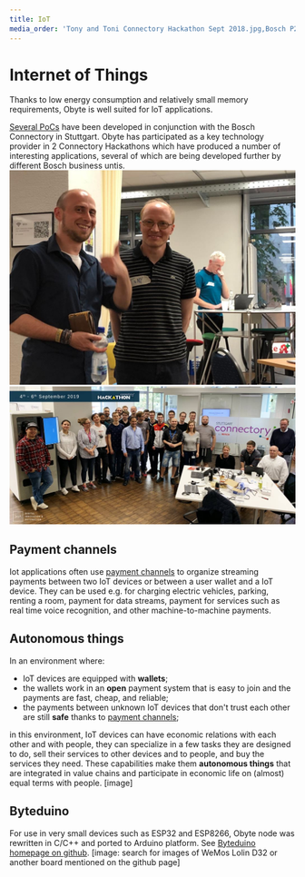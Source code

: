 ```yaml
---
title: IoT
media_order: 'Tony and Toni Connectory Hackathon Sept 2018.jpg,Bosch P2P consumer Marketplace.jpeg,Autonomous Agent - Dutch Auction.jpeg,Connectory minds at work.jpeg,Rui Connectory CryptoMonday.jpeg,Connectory Hackathon pic.jpeg'
---
```


# Internet of Things

Thanks to low energy consumption and relatively small memory requirements, Obyte is well suited for IoT applications.

[Several PoCs](/platform/iot/proofs-of-concept) have been developed in conjunction with the Bosch Connectory in Stuttgart.  Obyte has participated as a key technology provider in 2 Connectory Hackathons which have produced a number of interesting applications, several of which are being developed further by different Bosch business untis.  
![](Tony%20and%20Toni%20Connectory%20Hackathon%20Sept%202018.jpg) ![](Connectory%20Hackathon%20pic.jpeg)

## Payment channels
Iot applications often use [payment channels](/platform/payment-channels) to organize streaming payments between two IoT devices or between a user wallet and a IoT device. They can be used e.g. for charging electric vehicles, parking, renting a room, payment for data streams, payment for services such as real time voice recognition, and other machine-to-machine payments.

## Autonomous things
In an environment where:
* IoT devices are equipped with **wallets**;
* the wallets work in an **open** payment system that is easy to join and the payments are fast, cheap, and reliable;
* the payments between unknown IoT devices that don't trust each other are still **safe** thanks to [payment channels](/platform/payment-channels);

in this environment, IoT devices can have economic relations with each other and with people, they can specialize in a few tasks they are designed to do, sell their services to other devices and to people, and buy the services they need. These capabilities make them **autonomous things** that are integrated in value chains and participate in economic life on (almost) equal terms with people.
[image]

## Byteduino
For use in very small devices such as ESP32 and ESP8266, Obyte node was rewritten in C/C++ and ported to Arduino platform. See [Byteduino homepage on github](https://github.com/Papabyte/Byteduino?target=_blank).
[image: search for images of WeMos Lolin D32 or another board mentioned on the github page]
